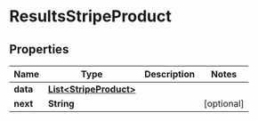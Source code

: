 

# ResultsStripeProduct


## Properties

| Name | Type | Description | Notes |
|------------ | ------------- | ------------- | -------------|
|**data** | [**List&lt;StripeProduct&gt;**](StripeProduct.md) |  |  |
|**next** | **String** |  |  [optional] |



